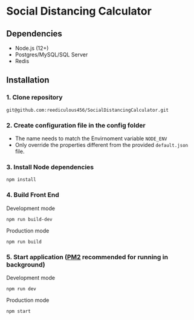 Social Distancing Calculator
===========================

## Dependencies
 - Node.js (12+)
 - Postgres/MySQL/SQL Server
 - Redis

## Installation
### 1. Clone repository
````
git@github.com:reediculous456/SocialDistancingCalculator.git
````

### 2. Create configuration file in the config folder
  - The name needs to match the Envirnoment variable `NODE_ENV`
  - Only override the properties different from the provided `default.json` file.

### 3. Install Node dependencies
````
npm install
````

### 4. Build Front End
Development mode
```
npm run build-dev
```

Production mode
```
npm run build
```

### 5. Start application ([PM2](https://github.com/Unitech/pm2) recommended for running in background)

Development mode
````
npm run dev
````

Production mode
````
npm start
````
